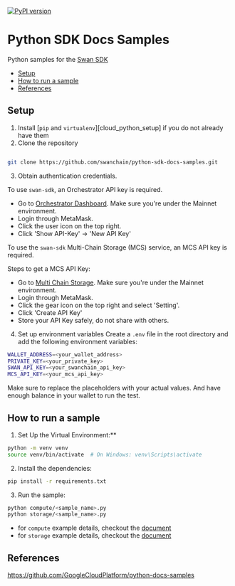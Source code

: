 [![PyPI version](https://img.shields.io/pypi/v/swan-sdk)](https://pypi.org/project/swan-sdk/)
# Python SDK Docs Samples <!-- omit in toc -->

Python samples for the [Swan SDK](https://github.com/swanchain/python-swan-sdk)

- [Setup](#setup)
- [How to run a sample](#how-to-run-a-sample)
- [References](#references)


## Setup

1. Install [`pip` and `virtualenv`][cloud_python_setup] if you do not already have them
2. Clone the repository

```bash

git clone https://github.com/swanchain/python-sdk-docs-samples.git

```

3. Obtain authentication credentials.

To use `swan-sdk`, an Orchestrator API key is required.

- Go to [Orchestrator Dashboard](https://orchestrator.swanchain.io/provider-status). Make sure you're under the Mainnet environment.
- Login through MetaMask.
- Click the user icon on the top right.
- Click 'Show API-Key' -> 'New API Key'

To use the `swan-sdk` Multi-Chain Storage (MCS) service, an MCS API key is required.

Steps to get a MCS API Key:

- Go to [Multi Chain Storage](https://www.multichain.storage/home). Make sure you're under the Mainnet environment.
- Login through MetaMask.
- Click the gear icon on the top right and select 'Setting'.
- Click 'Create API Key'
- Store your API Key safely, do not share with others.


4. Set up environment variables
   Create a `.env` file in the root directory and add the following environment variables:

```bash
WALLET_ADDRESS=<your_wallet_address>
PRIVATE_KEY=<your_private_key>
SWAN_API_KEY=<your_swanchain_api_key>
MCS_API_KEY=<your_mcs_api_key>
```

Make sure to replace the placeholders with your actual values.
And have enough balance in your wallet to run the test.

## How to run a sample

1. Set Up the Virtual Environment:**

```bash
python -m venv venv
source venv/bin/activate  # On Windows: venv\Scripts\activate
```

2. Install the dependencies:

```bash
pip install -r requirements.txt
```

3. Run the sample:

```bash
python compute/<sample_name>.py
python storage/<sample_name>.py
```

- for `compute` example details, checkout the [document](compute/README.md)
- for `storage` example details, checkout the [document](storage/README.md)


## References
https://github.com/GoogleCloudPlatform/python-docs-samples
